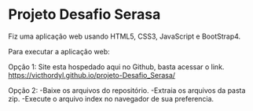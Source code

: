 # Projeto Desafio Serasa

Fiz uma aplicação web usando HTML5, CSS3, JavaScript e BootStrap4.

Para executar a aplicação web:

Opção 1:
Site esta hospedado aqui no Github, basta acessar o link.
https://victhordyl.github.io/projeto-Desafio_Serasa/

Opção 2:
-Baixe os arquivos do repositório.
-Extraia os arquivos da pasta zip.
-Execute o arquivo index no navegador de sua preferencia.
  


